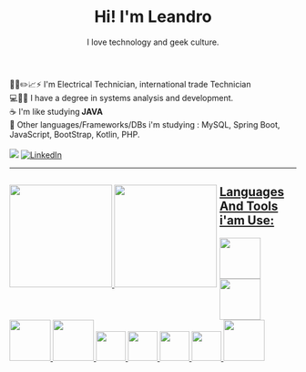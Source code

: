 
<header>

  <h1> Hi! I'm Leandro </h1>
  <p> 
      I love technology and geek culture.

 </p>
 
  
 </header>
 
 <main>
 <div>
👨📐✏️📈⚡ I'm Electrical Technician, international trade Technician<br>
💻👨‍💻 I have a degree in systems analysis and development.<br>
☕ I'm like studying<strong> JAVA </strong> <br>
🌱 Other languages/Frameworks/DBs i'm studying : MySQL, Spring Boot, JavaScript, BootStrap, Kotlin, PHP.
 </div>
 </main><br>
  
<div>
<a href="mailto:lcostasantos1987@gmail.com"><img src="https://img.shields.io/badge/gmail-%23DD0031.svg?&style=for-the-badge&logo=gmail&logoColor=white"/></a>
<a href="https://www.linkedin.com/in/leandrocs12766189" target="_blank"><img alt="LinkedIn" src="https://img.shields.io/badge/LinkedIn-0077B5?style=for-the-badge&logo=linkedin&logoColor=white"></a>
</div><hr>

<div style="float:left;margin-right:5px;">
    <a href="https://https://github.com/LCS87">
    <img height="180em" src="https://github-readme-stats.vercel.app/api?username=LCS87&show_icons=true&theme=github_dark&include_all_commits=true&count_private=true"/>
    <img height="180em" src="https://github-readme-stats.vercel.app/api/top-langs/?username=LCS87&layout=compact&langs_count=7&theme=github_dark"/>
</div>
  

  
  <h2> Languages And Tools i'am Use: </h2>
  
  
  <div>
    <img src="https://cdn.jsdelivr.net/gh/devicons/devicon/icons/java/java-original.svg"                        width="72."/>
    <img src="https://cdn.jsdelivr.net/gh/devicons/devicon/icons/kotlin/kotlin-plain-wordmark.svg"              width="72." />
    <img src="https://cdn.jsdelivr.net/gh/devicons/devicon/icons/androidstudio/androidstudio-original.svg"      width="72."/>
    <img src="https://cdn.jsdelivr.net/gh/devicons/devicon/icons/mysql/mysql-original-wordmark.svg"             width="72." />
    <img src="https://cdn.jsdelivr.net/gh/devicons/devicon/icons/bootstrap/bootstrap-original-wordmark.svg"     width="52."/>
    <img src="https://cdn.jsdelivr.net/gh/devicons/devicon/icons/javascript/javascript-original.svg"            width="52."/>
    <img src="https://cdn.jsdelivr.net/gh/devicons/devicon/icons/css3/css3-original.svg"                        width="52."/>
    <img src="https://cdn.jsdelivr.net/gh/devicons/devicon/icons/html5/html5-original.svg"                      width="52."/>
    <img src="https://cdn.jsdelivr.net/gh/devicons/devicon/icons/php/php-original.svg"                          width="72."/>
                  
      
  </div>
  
  
  
 
